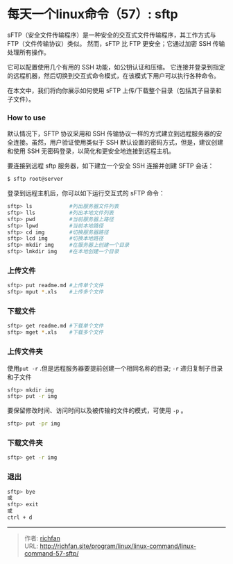 # 每天一个linux命令（57）: sftp

sFTP（安全文件传输程序）是一种安全的交互式文件传输程序，其工作方式与 FTP（文件传输协议）类似。 然而，sFTP 比 FTP 更安全；它通过加密 SSH 传输处理所有操作。

<!--more-->
它可以配置使用几个有用的 SSH 功能，如公钥认证和压缩。 它连接并登录到指定的远程机器，然后切换到交互式命令模式，在该模式下用户可以执行各种命令。

在本文中，我们将向你展示如何使用 sFTP 上传/下载整个目录（包括其子目录和子文件）。

### How to use
默认情况下，SFTP 协议采用和 SSH 传输协议一样的方式建立到远程服务器的安全连接。虽然，用户验证使用类似于 SSH 默认设置的密码方式，但是，建议创建和使用 SSH 无密码登录，以简化和更安全地连接到远程主机。

要连接到远程 sftp 服务器，如下建立一个安全 SSH 连接并创建 SFTP 会话：
```bash
$ sftp root@server
```
登录到远程主机后，你可以如下运行交互式的 sFTP 命令：
```bash
sftp> ls            #列出服务器文件列表
sftp> lls           #列出本地文件列表
sftp> pwd           #当前服务器上路径
sftp> lpwd          #当前本地路径
sftp> cd img        #切换服务器路径
sftp> lcd img       #切换本地路径
sftp> mkdir img     #在服务器上创建一个目录
sftp> lmkdir img    #在本地创建一个目录
```
### 上传文件
```bash
sftp> put readme.md #上传单个文件
sftp> mput *.xls    #上传多个文件
```

### 下载文件
```bash
sftp> get readme.md #下载单个文件
sftp> mget *.xls    #下载多个文件
```

### 上传文件夹
使用`put -r` .但是远程服务器要提前创建一个相同名称的目录; `-r` 递归复制子目录和子文件
```bash
sftp> mkdir img
sftp> put -r img
```
要保留修改时间、访问时间以及被传输的文件的模式，可使用 `-p` 。
```bash
sftp> put -pr img
```

### 下载文件夹
```bash
sftp> get -r img
```

### 退出
```bash
sftp> bye
或
sftp> exit
或
ctrl + d
```


---

> 作者: [richfan](https://richfan.site/)  
> URL: http://richfan.site/program/linux/linux-command/linux-command-57-sftp/  

